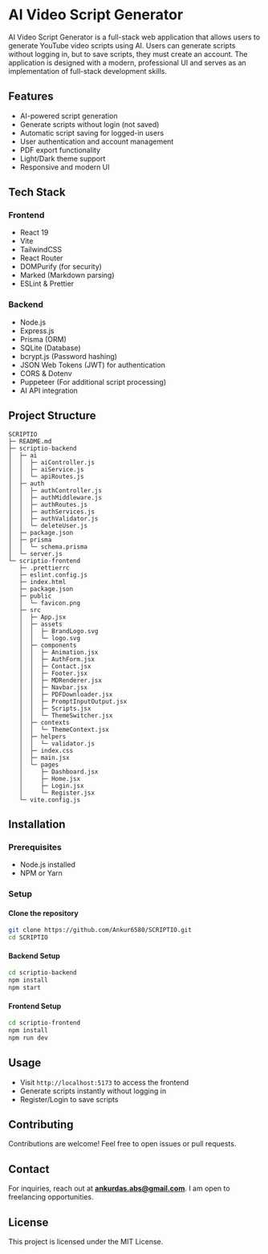 # AI Video Script Generator

AI Video Script Generator is a full-stack web application that allows users to generate YouTube video scripts using AI. Users can generate scripts without logging in, but to save scripts, they must create an account. The application is designed with a modern, professional UI and serves as an implementation of full-stack development skills.

## Features
- AI-powered script generation
- Generate scripts without login (not saved)
- Automatic script saving for logged-in users
- User authentication and account management
- PDF export functionality
- Light/Dark theme support
- Responsive and modern UI

## Tech Stack
### Frontend
- React 19
- Vite
- TailwindCSS
- React Router
- DOMPurify (for security)
- Marked (Markdown parsing)
- ESLint & Prettier

### Backend
- Node.js
- Express.js
- Prisma (ORM)
- SQLite (Database)
- bcrypt.js (Password hashing)
- JSON Web Tokens (JWT) for authentication
- CORS & Dotenv
- Puppeteer (For additional script processing)
- AI API integration

## Project Structure
```
SCRIPTIO
├─ README.md
├─ scriptio-backend
│  ├─ ai
│  │  ├─ aiController.js
│  │  ├─ aiService.js
│  │  └─ apiRoutes.js
│  ├─ auth
│  │  ├─ authController.js
│  │  ├─ authMiddleware.js
│  │  ├─ authRoutes.js
│  │  ├─ authServices.js
│  │  ├─ authValidator.js
│  │  └─ deleteUser.js
│  ├─ package.json
│  ├─ prisma
│  │  └─ schema.prisma
│  └─ server.js
└─ scriptio-frontend
   ├─ .prettierrc
   ├─ eslint.config.js
   ├─ index.html
   ├─ package.json
   ├─ public
   │  └─ favicon.png
   ├─ src
   │  ├─ App.jsx
   │  ├─ assets
   │  │  ├─ BrandLogo.svg
   │  │  └─ logo.svg
   │  ├─ components
   │  │  ├─ Animation.jsx
   │  │  ├─ AuthForm.jsx
   │  │  ├─ Contact.jsx
   │  │  ├─ Footer.jsx
   │  │  ├─ MDRenderer.jsx
   │  │  ├─ Navbar.jsx
   │  │  ├─ PDFDownloader.jsx
   │  │  ├─ PromptInputOutput.jsx
   │  │  ├─ Scripts.jsx
   │  │  └─ ThemeSwitcher.jsx
   │  ├─ contexts
   │  │  └─ ThemeContext.jsx
   │  ├─ helpers
   │  │  └─ validator.js
   │  ├─ index.css
   │  ├─ main.jsx
   │  └─ pages
   │     ├─ Dashboard.jsx
   │     ├─ Home.jsx
   │     ├─ Login.jsx
   │     └─ Register.jsx
   └─ vite.config.js
```

## Installation
### Prerequisites
- Node.js installed
- NPM or Yarn

### Setup
#### Clone the repository
```sh
git clone https://github.com/Ankur6580/SCRIPTIO.git
cd SCRIPTIO
```
#### Backend Setup
```sh
cd scriptio-backend
npm install
npm start
```
#### Frontend Setup
```sh
cd scriptio-frontend
npm install
npm run dev
```

## Usage
- Visit `http://localhost:5173` to access the frontend
- Generate scripts instantly without logging in
- Register/Login to save scripts

## Contributing
Contributions are welcome! Feel free to open issues or pull requests.

## Contact
For inquiries, reach out at **ankurdas.abs@gmail.com**. I am open to freelancing opportunities.

## License
This project is licensed under the MIT License.